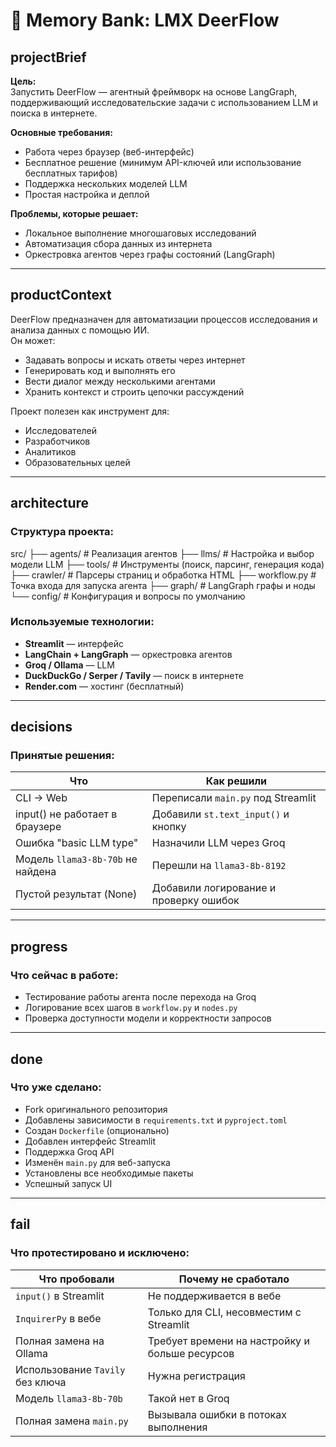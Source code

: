 # 🧠 Memory Bank: LMX DeerFlow

## projectBrief
**Цель:**  
Запустить DeerFlow — агентный фреймворк на основе LangGraph, поддерживающий исследовательские задачи с использованием LLM и поиска в интернете.

**Основные требования:**
- Работа через браузер (веб-интерфейс)
- Бесплатное решение (минимум API-ключей или использование бесплатных тарифов)
- Поддержка нескольких моделей LLM
- Простая настройка и деплой

**Проблемы, которые решает:**
- Локальное выполнение многошаговых исследований
- Автоматизация сбора данных из интернета
- Оркестровка агентов через графы состояний (LangGraph)

---

## productContext
DeerFlow предназначен для автоматизации процессов исследования и анализа данных с помощью ИИ.  
Он может:
- Задавать вопросы и искать ответы через интернет
- Генерировать код и выполнять его
- Вести диалог между несколькими агентами
- Хранить контекст и строить цепочки рассуждений

Проект полезен как инструмент для:
- Исследователей
- Разработчиков
- Аналитиков
- Образовательных целей

---

## architecture
### Структура проекта:
src/
├── agents/ # Реализация агентов
├── llms/ # Настройка и выбор модели LLM
├── tools/ # Инструменты (поиск, парсинг, генерация кода)
├── crawler/ # Парсеры страниц и обработка HTML
├── workflow.py # Точка входа для запуска агента
├── graph/ # LangGraph графы и ноды
└── config/ # Конфигурация и вопросы по умолчанию


### Используемые технологии:
- **Streamlit** — интерфейс
- **LangChain + LangGraph** — оркестровка агентов
- **Groq / Ollama** — LLM
- **DuckDuckGo / Serper / Tavily** — поиск в интернете
- **Render.com** — хостинг (бесплатный)

---

## decisions
### Принятые решения:
| Что | Как решили |
|-----|------------|
| CLI → Web | Переписали `main.py` под Streamlit |
| input() не работает в браузере | Добавили `st.text_input()` и кнопку |
| Ошибка "basic LLM type" | Назначили LLM через Groq |
| Модель `llama3-8b-70b` не найдена | Перешли на `llama3-8b-8192` |
| Пустой результат (None) | Добавили логирование и проверку ошибок |

---

## progress
### Что сейчас в работе:
- Тестирование работы агента после перехода на Groq
- Логирование всех шагов в `workflow.py` и `nodes.py`
- Проверка доступности модели и корректности запросов

---

## done
### Что уже сделано:
- Fork оригинального репозитория
- Добавлены зависимости в `requirements.txt` и `pyproject.toml`
- Создан `Dockerfile` (опционально)
- Добавлен интерфейс Streamlit
- Поддержка Groq API
- Изменён `main.py` для веб-запуска
- Установлены все необходимые пакеты
- Успешный запуск UI

---

## fail
### Что протестировано и исключено:
| Что пробовали | Почему не сработало |
|--------------|--------------------|
| `input()` в Streamlit | Не поддерживается в вебе |
| `InquirerPy` в вебе | Только для CLI, несовместим с Streamlit |
| Полная замена на Ollama | Требует времени на настройку и больше ресурсов |
| Использование `Tavily` без ключа | Нужна регистрация |
| Модель `llama3-8b-70b` | Такой нет в Groq |
| Полная замена `main.py` | Вызывала ошибки в потоках выполнения |
